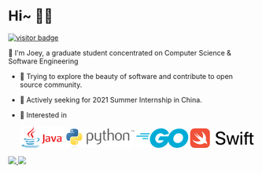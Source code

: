 # Hi~ 👋🏻

[![visitor badge](https://visitor-badge.laobi.icu/badge?page_id=joey66666.visitor-badge)](https://github.com/ybhan)

📖 I'm Joey, a graduate student concentrated on Computer Science & Software Engineering

- 🌁 Trying to explore the beauty of software and contribute to open source community.

<!-- - 👨🏻‍💻 Currently working on postgraduate courses. -->

- 👀 Actively seeking for 2021 Summer Internship in China.

- 💙 Interested in

  <code><img height="45" width="90" src="https://github.com/joey66666/joey66666/blob/master/assets/Java_logo_icon.png"></code>
  <code><img height="40" src="https://github.com/joey66666/joey66666/blob/master/assets/python-3.svg"></code>
  <code><img height="40" src="https://github.com/joey66666/joey66666/blob/master/assets/go-blue.svg"></code>
  <code><img height="40" src="https://github.com/joey66666/joey66666/blob/master/assets/Swift_logo_horz_lockup_color_rgb.svg"></code>

<a href="https://github.com/joey66666">
  <img width="394" src="https://github-readme-stats-rho.vercel.app/api?username=joey66666&show_icons=true" />
</a>
<a href="https://github.com/joey66666?tab=repositories">
  <img width="330" src="https://github-readme-stats.vercel.app/api/top-langs/?username=joey66666&layout=compact" />
</a>
